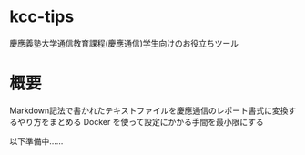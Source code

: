 # kcc-tips
慶應義塾大学通信教育課程(慶應通信)学生向けのお役立ちツール

# 概要
Markdown記法で書かれたテキストファイルを慶應通信のレポート書式に変換するやり方をまとめる
Docker を使って設定にかかる手間を最小限にする

以下準備中……